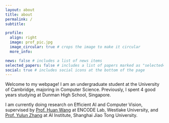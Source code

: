 ```yaml
---
layout: about
title: about
permalink: /
subtitle:

profile:
  align: right
  image: prof_pic.jpg
  image_circular: true # crops the image to make it circular
  more_info:

news: false # includes a list of news items
selected_papers: false # includes a list of papers marked as "selected={true}"
social: true # includes social icons at the bottom of the page
---
```


Welcome to my webpage! I am an undergraduate student at the University of Cambridge, majoring in Computer Science. Previously, I spent 4 good years studying at Dunman High School, Singapore.

I am currently doing research on Efficient AI and Computer Vision, supervised by [Prof. Huan Wang](https://huanwang.tech/) at ENCODE Lab, Westlake University, and [Prof. Yulun Zhang](https://yulunzhang.com/) at AI Institute, Shanghai Jiao Tong University.